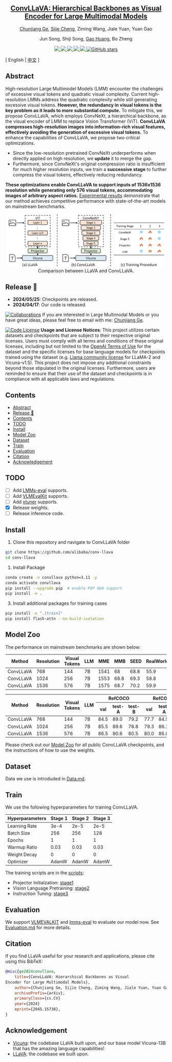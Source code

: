 <div align="center">

<h2><a href="https://github.com/alibaba/conv-llava">ConvLLaVA: Hierarchical Backbones as Visual Encoder for Large Multimodal Models</a></h2>

[Chunjiang Ge](https://john-ge.github.io/), [Sijie Cheng](https://adacheng.github.io/), Ziming Wang, Jiale Yuan, Yuan Gao

Jun Song, Shiji Song, [Gao Huang](https://www.gaohuang.net/), Bo Zheng

</div>

<p align="center">
    <a href="http://arxiv.org/abs/2405.15738"> 
        <img src="https://img.shields.io/badge/arXiv-2405.15738-b31b1b.svg?logo=arXiv">
    </a>
    <a href="https://huggingface.co/collections/ConvLLaVA/convllava-66519ef0ccdee62544bd19bf"> 
        <img src="https://img.shields.io/badge/🤗%20Hugging%20Face-Models-ffd21e">
    </a>
    <a href="https://modelscope.cn/organization/ConvLLaVA?tab=model"> 
        <img src="https://img.shields.io/badge/🤖%20ModelScope-Models-5f4cf2.svg">
    </a>
    <a href="https://wisemodel.cn/organization/ConvLLaVA"> 
        <img src="https://img.shields.io/badge/WiseModel-Models-571282.svg">
    </a>
    <a href="https://github.com/alibaba/conv-llava/blob/main/asset/WeChat.jpg"> 
        <img src="https://img.shields.io/badge/WeChat-Group-5ef27f.svg">
    </a>
    <a href="https://github.com/alibaba/conv-llava/stargazers">
        <img alt="GitHub stars" src="https://img.shields.io/github/stars/alibaba/conv-llava?color=ccf" />
    </a>
</p>

<span>[ English | <a href="README_zh.md">中文</a> ]</span>

## Abstract

High-resolution Large Multimodel Models (LMM) encounter the challenges of excessive visual tokens and quadratic visual complexity. Current high-resolution LMMs address the quadratic complexity while still generating excessive visual tokens. **However, the redundancy in visual tokens is the key problem as it leads to more substantial compute.** To mitigate this, we propose ConvLLaVA, which employs ConvNeXt, a hierarchical backbone, as the visual encoder of LMM to replace Vision Transformer (ViT). **ConvLLaVA compresses high-resolution images into information-rich visual features, effectively avoiding the generation of excessive visual tokens.** To enhance the capabilities of ConvLLaVA, we propose two critical optimizations.

- Since the low-resolution pretrained ConvNeXt underperforms when directly applied on high resolution, we **update** it to merge the gap.
- Furthermore, since ConvNeXt's original compression ratio is insufficient for much higher resolution inputs, we train a **successive stage** to further compress the visual tokens, effectively reducing redundancy.

**These optimizations enable ConvLLaVA to support inputs of 1536x1536 resolution while generating only 576 visual tokens, accommodating images of arbitrary aspect ratios.** [Experimental results](#model-zoo) demonstrate that our method achieves competitive performance with state-of-the-art models on mainstream benchmarks.

<div align="center">
  <img src="asset/method.png" width=600" />
</div>
<div align="center">
  <figcaption>Comparison between LLaVA and ConvLLaVA.</figcaption>
</div>

## Release :loudspeaker:

- **2024/05/25**: Checkpoints are released.
- **2024/04/17**: Our code is released.

[![Collaborations](https://img.shields.io/badge/Welcome-Collaborations-b31b1b.svg)](mailto:gecj20@mails.tsinghua.edu.cn)
If you are interested in Large Multimodal Models or you have great ideas, please feel free to email with me: [Chunjiang Ge](mailto:gecj20@mails.tsinghua.edu.cn).

[![Code License](https://img.shields.io/badge/Code%20License-Apache_2.0-green.svg)](https://github.com/tatsu-lab/stanford_alpaca/blob/main/LICENSE)
**Usage and License Notices**: This project utilizes certain datasets and checkpoints that are subject to their respective original licenses. Users must comply with all terms and conditions of these original licenses, including but not limited to the [OpenAI Terms of Use](https://openai.com/policies/terms-of-use) for the dataset and the specific licenses for base language models for checkpoints trained using the dataset (e.g. [Llama community license](https://ai.meta.com/llama/license/) for LLaMA-2 and Vicuna-v1.5). This project does not impose any additional constraints beyond those stipulated in the original licenses. Furthermore, users are reminded to ensure that their use of the dataset and checkpoints is in compliance with all applicable laws and regulations.

## Contents
- [Abstract](#abstract)
- [Release :loudspeaker:](#release-loudspeaker)
- [Contents](#contents)
- [TODO](#todo)
- [Install](#install)
- [Model Zoo](#model-zoo)
- [Dataset](#dataset)
- [Train](#train)
- [Evaluation](#evaluation)
- [Citation](#citation)
- [Acknowledgement](#acknowledgement)

## TODO

- [ ] Add [LMMs-eval](https://github.com/EvolvingLMMs-Lab/lmms-eval) supports.
- [ ] Add [VLMEvalKit](https://github.com/open-compass/VLMEvalKit) supports.
- [ ] Add [xtuner](https://github.com/InternLM/xtuner) supports.
- [x] Release weights.
- [ ] Release inference code.

## Install

1. Clone this repository and navigate to ConvLLaVA folder
```bash
git clone https://github.com/alibaba/conv-llava
cd conv-llava
```

1. Install Package
```bash
conda create -n convllava python=3.11 -y
conda activate convllava
pip install --upgrade pip  # enable PEP 660 support
pip install -e .
```

3. Install additional packages for training cases
```bash
pip install -e ".[train]"
pip install flash-attn --no-build-isolation
```

## Model Zoo

The performance on mainstream benchmarks are shown below:

<table class="tg"><thead>
  <tr>
    <th class="tg-nrix">Method</th>
    <th class="tg-nrix">Resolution</th>
    <th class="tg-nrix">Visual Tokens</th>
    <th class="tg-nrix">LLM</th>
    <th class="tg-nrix">MME</th>
    <th class="tg-nrix">MMB</th>
    <th class="tg-nrix">SEED</th>
    <th class="tg-nrix">RealWorldQA</th>
    <th class="tg-nrix">MMMU</th>
    <th class="tg-nrix">MMVet</th>
    <th class="tg-nrix">Text</th>
    <th class="tg-nrix">Doc</th>
    <th class="tg-nrix">POPE</th>
  </tr></thead>
<tbody>
  <tr>
    <td class="tg-nrix">ConvLLaVA</td>
    <td class="tg-nrix">768</td>
    <td class="tg-nrix">144</td>
    <td class="tg-nrix">7B</td>
    <td class="tg-nrix">1541</td>
    <td class="tg-nrix">68</td>
    <td class="tg-nrix">68.8</td>
    <td class="tg-nrix">55.9</td>
    <td class="tg-nrix">36.3</td>
    <td class="tg-nrix">44.8</td>
    <td class="tg-nrix">59.1</td>
    <td class="tg-nrix">44.8</td>
    <td class="tg-nrix">87.3</td>
  </tr>
  <tr>
    <td class="tg-nrix">ConvLLaVA</td>
    <td class="tg-nrix">1024</td>
    <td class="tg-nrix">256</td>
    <td class="tg-nrix">7B</td>
    <td class="tg-nrix">1553</td>
    <td class="tg-nrix">68.8</td>
    <td class="tg-nrix">69.3</td>
    <td class="tg-nrix">58.8</td>
    <td class="tg-nrix">35.1</td>
    <td class="tg-nrix">44.4</td>
    <td class="tg-nrix">62.5</td>
    <td class="tg-nrix">48.5</td>
    <td class="tg-nrix">87.7</td>
  </tr>
  <tr>
    <td class="tg-nrix">ConvLLaVA</td>
    <td class="tg-nrix">1536</td>
    <td class="tg-nrix">576</td>
    <td class="tg-nrix">7B</td>
    <td class="tg-nrix">1575</td>
    <td class="tg-nrix">68.7</td>
    <td class="tg-nrix">70.2</td>
    <td class="tg-nrix">59.9</td>
    <td class="tg-nrix">35.8</td>
    <td class="tg-nrix">45.9</td>
    <td class="tg-nrix">65.8</td>
    <td class="tg-nrix">59</td>
    <td class="tg-nrix">87.3</td>
  </tr>
</tbody></table>

<table class="tg"><thead>
  <tr>
    <th class="tg-nrix" rowspan="2">Method</th>
    <th class="tg-nrix" rowspan="2">Resolution</th>
    <th class="tg-nrix" rowspan="2">Visual Tokens</th>
    <th class="tg-nrix" rowspan="2">LLM</th>
    <th class="tg-nrix" colspan="3">RefCOCO</th>
    <th class="tg-nrix" colspan="3">RefCOCO+</th>
    <th class="tg-nrix" colspan="2">RefCOCOg</th>
    <th class="tg-nrix" rowspan="2">Avg</th>
  </tr>
  <tr>
    <th class="tg-nrix">val</th>
    <th class="tg-nrix">test-A</th>
    <th class="tg-nrix">test-B</th>
    <th class="tg-nrix">val</th>
    <th class="tg-nrix">test-A</th>
    <th class="tg-nrix">test-B</th>
    <th class="tg-nrix">val</th>
    <th class="tg-nrix">test</th>
  </tr></thead>
<tbody>
  <tr>
    <td class="tg-nrix">ConvLLaVA</td>
    <td class="tg-nrix">768</td>
    <td class="tg-nrix">144</td>
    <td class="tg-nrix">7B</td>
    <td class="tg-nrix">84.5</td>
    <td class="tg-nrix">89.0</td>
    <td class="tg-nrix">79.2</td>
    <td class="tg-nrix">77.7</td>
    <td class="tg-nrix">84.9</td>
    <td class="tg-nrix">69.7</td>
    <td class="tg-nrix">79.8</td>
    <td class="tg-nrix">79.7</td>
    <td class="tg-nrix">80.6</td>
  </tr>
  <tr>
    <td class="tg-nrix">ConvLLaVA</td>
    <td class="tg-nrix">1024</td>
    <td class="tg-nrix">256</td>
    <td class="tg-nrix">7B</td>
    <td class="tg-nrix">85.5</td>
    <td class="tg-nrix">89.6</td>
    <td class="tg-nrix">78.8</td>
    <td class="tg-nrix">79.3</td>
    <td class="tg-nrix">86.1</td>
    <td class="tg-nrix">70.3</td>
    <td class="tg-nrix">80.6</td>
    <td class="tg-nrix">81.2</td>
    <td class="tg-nrix">81.4</td>
  </tr>
  <tr>
    <td class="tg-nrix">ConvLLaVA</td>
    <td class="tg-nrix">1536</td>
    <td class="tg-nrix">576</td>
    <td class="tg-nrix">7B</td>
    <td class="tg-nrix">86.5</td>
    <td class="tg-nrix">90.6</td>
    <td class="tg-nrix">80.5</td>
    <td class="tg-nrix">80.0</td>
    <td class="tg-nrix">86.8</td>
    <td class="tg-nrix">71.5</td>
    <td class="tg-nrix">82.0</td>
    <td class="tg-nrix">82.4</td>
    <td class="tg-nrix">82.3</td>
  </tr>
</tbody></table>

Please check out our [Model Zoo](https://github.com/alibaba/conv-llava/blob/main/docs/Model_zoo.md) for all public ConvLLaVA checkpoints, and the instructions of how to use the weights.

## Dataset

Data we use is introduded in [Data.md](https://github.com/alibaba/conv-llava/blob/main/docs/Data.md).

## Train

We use the following hyperparameters for training ConvLLaVA.

| Hyperparameters | Stage 1 | Stage 2 | Stage 3 |
| --------------- | ------- | ------- | ------- |
| Learning Rate   | 3e-4    | 2e-5    | 2e-5    |
| Batch Size      | 256     | 256     | 128     |
| Epochs          | 1       | 1       | 1       |
| Warmup Ratio    | 0.03    | 0.03    | 0.03    |
| Weight Decay    | 0       | 0       | 0       |
| Optimizer       | AdamW   | AdamW   | AdamW   |

The training scripts are in the [scripts](https://github.com/alibaba/conv-llava/tree/main/scripts):

- Projector Initialzation: [stage1](https://github.com/alibaba/conv-llava/tree/main/scripts/stage_1.sh)
- Vision Language Pretraining: [stage2](https://github.com/alibaba/conv-llava/tree/main/scripts/stage_2.sh)
- Instruction Tuning: [stage3](https://github.com/alibaba/conv-llava/tree/main/scripts/stage_3.sh)

## Evaluation

We support [VLMEVALKIT](https://github.com/open-compass/VLMEvalKit) and [lmms-eval](https://github.com/EvolvingLMMs-Lab/lmms-eval) to evaluate our model now. See [Evaluation.md](https://github.com/alibaba/conv-llava/blob/main/docs/Evaluation.md) for more details.

## Citation

If you find LLaVA useful for your research and applications, please cite using this BibTeX:

```bibtex
@misc{ge2024convllava,
    title={ConvLLaVA: Hierarchical Backbones as Visual
Encoder for Large Multimodal Models},
    author={Chunjiang Ge, Sijie Cheng, Ziming Wang, Jiale Yuan, Yuan Gao, Jun Song, Shiji Song, Gao Huang, Bo Zheng},
    archivePrefix={arXiv},
    primaryClass={cs.CV}
    year={2024}
    eprint={2045.15738},
}
```

## Acknowledgement

- [Vicuna](https://github.com/lm-sys/FastChat): the codebase LLaVA built upon, and our base model Vicuna-13B that has the amazing language capabilities!
- [LLaVA](https://github.com/haotian-liu/LLaVA): the codebase we built upon.
